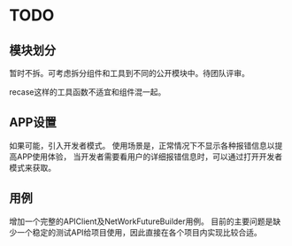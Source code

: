 # TODO

## 模块划分

暂时不拆。可考虑拆分组件和工具到不同的公开模块中。待团队评审。

recase这样的工具函数不适宜和组件混一起。

## APP设置

如果可能，引入开发者模式。
使用场景是，正常情况下不显示各种报错信息以提高APP使用体验，
当开发者需要看用户的详细报错信息时，可以通过打开开发者模式来获取。

## 用例

增加一个完整的APIClient及NetWorkFutureBuilder用例。
目前的主要问题是缺少一个稳定的测试API给项目使用，因此直接在各个项目内实现比较合适。
